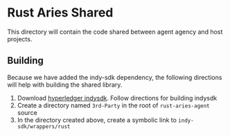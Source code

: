 # Rust Aries Shared

This directory will contain the code shared between agent agency and host projects.

## Building
Because we have added the indy-sdk dependency, the following directions will help with building the shared library.
1. Download [hyperledger indysdk](https://github.com/hyperledger/indy-sdk). Follow directions for building indysdk
2. Create a directory named `3rd-Party` in the root of `rust-aries-agent` source
3. In the directory created above, create a symbolic link to `indy-sdk/wrappers/rust`

